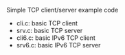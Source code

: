 Simple TCP client/server example code

* cli.c: basic TCP client
* srv.c: basic TCP server
* cli6.c: basic IPv6 TCP client
* srv6.c: basic IPv6 TCP server
